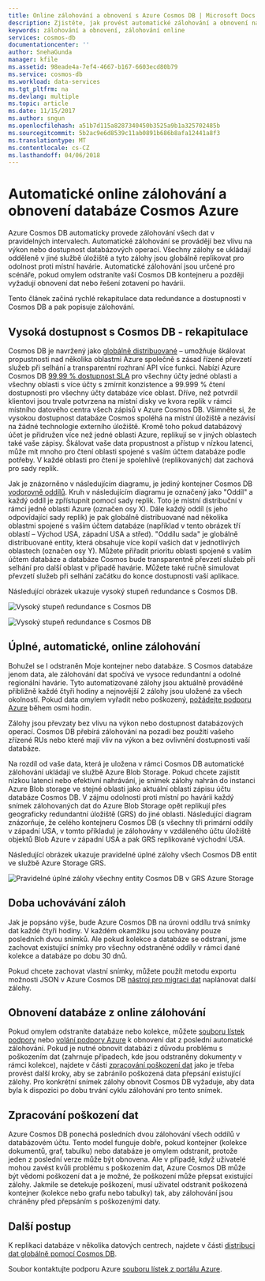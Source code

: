 ```yaml
---
title: Online zálohování a obnovení s Azure Cosmos DB | Microsoft Docs
description: Zjistěte, jak provést automatické zálohování a obnovení na databázi Azure Cosmos DB.
keywords: zálohování a obnovení, zálohování online
services: cosmos-db
documentationcenter: ''
author: SnehaGunda
manager: kfile
ms.assetid: 98eade4a-7ef4-4667-b167-6603ecd80b79
ms.service: cosmos-db
ms.workload: data-services
ms.tgt_pltfrm: na
ms.devlang: multiple
ms.topic: article
ms.date: 11/15/2017
ms.author: sngun
ms.openlocfilehash: a51b7d115a8287340450b3525a9b1a325702485b
ms.sourcegitcommit: 5b2ac9e6d8539c11ab0891b686b8afa12441a8f3
ms.translationtype: MT
ms.contentlocale: cs-CZ
ms.lasthandoff: 04/06/2018
---
```

# <a name="automatic-online-backup-and-restore-with-azure-cosmos-db"></a>Automatické online zálohování a obnovení databáze Cosmos Azure
Azure Cosmos DB automaticky provede zálohování všech dat v pravidelných intervalech. Automatické zálohování se provádějí bez vlivu na výkon nebo dostupnost databázových operací. Všechny zálohy se ukládají odděleně v jiné službě úložiště a tyto zálohy jsou globálně replikovat pro odolnost proti místní havárie. Automatické zálohování jsou určené pro scénáře, pokud omylem odstraníte vaší Cosmos DB kontejneru a později vyžadují obnovení dat nebo řešení zotavení po havárii.  

Tento článek začíná rychlé rekapitulace data redundance a dostupnosti v Cosmos DB a pak popisuje zálohování. 

## <a name="high-availability-with-cosmos-db---a-recap"></a>Vysoká dostupnost s Cosmos DB - rekapitulace
Cosmos DB je navržený jako [globálně distribuované](distribute-data-globally.md) – umožňuje škálovat propustnosti nad několika oblastmi Azure společně s zásad řízené převzetí služeb při selhání a transparentní rozhraní API více funkci. Nabízí Azure Cosmos DB [99,99 % dostupnost SLA](https://azure.microsoft.com/support/legal/sla/cosmos-db) pro všechny účty jedné oblasti a všechny oblasti s více účty s zmírnit konzistence a 99.999 % čtení dostupnosti pro všechny účty databáze více oblast. Dříve, než potvrdil klientovi jsou trvale potvrzena na místní disky ve kvora replik v rámci místního datového centra všech zápisů v Azure Cosmos DB. Všimněte si, že vysokou dostupnost databáze Cosmos spoléhá na místní úložiště a nezávisí na žádné technologie externího úložiště. Kromě toho pokud databázový účet je přidružen více než jedné oblasti Azure, replikují se v jiných oblastech také vaše zápisy. Škálovat vaše data propustnost a přístup v nízkou latenci, může mít mnoho pro čtení oblasti spojené s vaším účtem databáze podle potřeby. V každé oblasti pro čtení je spolehlivě (replikovaných) dat zachová pro sady replik.  

Jak je znázorněno v následujícím diagramu, je jediný kontejner Cosmos DB [vodorovně oddílů](partition-data.md). Kruh v následujícím diagramu je označený jako "Oddíl" a každý oddíl je zpřístupnit pomocí sady replik. Toto je místní distribuční v rámci jedné oblasti Azure (označen osy X). Dále každý oddíl (s jeho odpovídající sady replik) je pak globálně distribuované nad několika oblastmi spojené s vaším účtem databáze (například v tento obrázek tří oblastí – Východ USA, západní USA a střed). "Oddílu sada" je globálně distribuované entity, která obsahuje více kopií vašich dat v jednotlivých oblastech (označen osy Y). Můžete přiřadit prioritu oblasti spojené s vaším účtem databáze a databáze Cosmos bude transparentně převzetí služeb při selhání pro další oblast v případě havárie. Můžete také ručně simulovat převzetí služeb při selhání začátku do konce dostupnosti vaší aplikace.  

Následující obrázek ukazuje vysoký stupeň redundance s Cosmos DB.

![Vysoký stupeň redundance s Cosmos DB](./media/online-backup-and-restore/redundancy.png)

![Vysoký stupeň redundance s Cosmos DB](./media/online-backup-and-restore/global-distribution.png)

## <a name="full-automatic-online-backups"></a>Úplné, automatické, online zálohování
Bohužel se I odstraněn Moje kontejner nebo databáze. S Cosmos databáze jenom data, ale zálohování dat spočívá ve vysoce redundantní a odolné regionální havárie. Tyto automatizované zálohy jsou aktuálně prováděné přibližně každé čtyři hodiny a nejnovější 2 zálohy jsou uložené za všech okolností. Pokud data omylem vyřadit nebo poškozený, [požádejte podporu Azure](https://azure.microsoft.com/support/options/) během osmi hodin. 

Zálohy jsou převzaty bez vlivu na výkon nebo dostupnost databázových operací. Cosmos DB přebírá zálohování na pozadí bez použití vašeho zřízené RUs nebo které mají vliv na výkon a bez ovlivnění dostupnosti vaší databáze. 

Na rozdíl od vaše data, která je uložena v rámci Cosmos DB automatické zálohování ukládají ve službě Azure Blob Storage. Pokud chcete zajistit nízkou latenci nebo efektivní nahrávání, je snímek zálohy nahrán do instanci Azure Blob storage ve stejné oblasti jako aktuální oblasti zápisu účtu databáze Cosmos DB. V zájmu odolnosti proti místní po havárii každý snímek zálohovaných dat do Azure Blob Storage opět replikují přes geograficky redundantní úložiště (GRS) do jiné oblasti. Následující diagram znázorňuje, že celého kontejneru Cosmos DB (s všechny tři primární oddíly v západní USA, v tomto příkladu) je zálohovány v vzdáleného účtu úložiště objektů Blob Azure v západní USA a pak GRS replikované východní USA. 

Následující obrázek ukazuje pravidelné úplné zálohy všech Cosmos DB entit ve službě Azure Storage GRS.

![Pravidelné úplné zálohy všechny entity Cosmos DB v GRS Azure Storage](./media/online-backup-and-restore/automatic-backup.png)

## <a name="backup-retention-period"></a>Doba uchovávání záloh
Jak je popsáno výše, bude Azure Cosmos DB na úrovni oddílu trvá snímky dat každé čtyři hodiny. V každém okamžiku jsou uchovány pouze posledních dvou snímků. Ale pokud kolekce a databáze se odstraní, jsme zachovat existující snímky pro všechny odstraněné oddíly v rámci dané kolekce a databáze po dobu 30 dnů.

Pokud chcete zachovat vlastní snímky, můžete použít metodu exportu možnosti JSON v Azure Cosmos DB [nástroj pro migraci dat](import-data.md#export-to-json-file) naplánovat další zálohy.

## <a name="restoring-a-database-from-an-online-backup"></a>Obnovení databáze z online zálohování
Pokud omylem odstraníte databáze nebo kolekce, můžete [souboru lístek podpory](https://portal.azure.com/?#blade/Microsoft_Azure_Support/HelpAndSupportBlade) nebo [volání podpory Azure](https://azure.microsoft.com/support/options/) k obnovení dat z poslední automatické zálohování. Pokud je nutné obnovit databázi z důvodu problému s poškozením dat (zahrnuje případech, kde jsou odstraněny dokumenty v rámci kolekce), najdete v části [zpracování poškození dat](#handling-data-corruption) jako je třeba provést další kroky, aby se zabránilo poškozená data přepsání existující zálohy. Pro konkrétní snímek zálohy obnovit Cosmos DB vyžaduje, aby data byla k dispozici po dobu trvání cyklu zálohování pro tento snímek.

## <a name="handling-data-corruption"></a>Zpracování poškození dat
Azure Cosmos DB ponechá posledních dvou zálohování všech oddílů v databázovém účtu. Tento model funguje dobře, pokud kontejner (kolekce dokumentů, graf, tabulku) nebo databáze je omylem odstranit, protože jeden z poslední verze může být obnovena. Ale v případě, když uživatelé mohou zavést kvůli problému s poškozením dat, Azure Cosmos DB může být vědomi poškození dat a je možné, že poškození může přepsat existující zálohy. Jakmile se detekuje poškození, musí uživatel odstranit poškozená kontejner (kolekce nebo grafu nebo tabulky) tak, aby zálohování jsou chráněny před přepsáním s poškozenými daty.

## <a name="next-steps"></a>Další postup

K replikaci databáze v několika datových centrech, najdete v části [distribuci dat globálně pomocí Cosmos DB](distribute-data-globally.md). 

Soubor kontaktujte podporu Azure [souboru lístek z portálu Azure](https://portal.azure.com/?#blade/Microsoft_Azure_Support/HelpAndSupportBlade).

